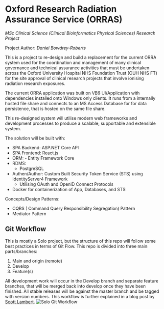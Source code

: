 # Oxford Research Radiation Assurance Service (ORRAS)

_MSc Clinical Science (Clinical Bioinformatics Physical Sciences) Research Project_

Project Author: _Daniel Bowdrey-Roberts_

This is a project to re-design and build a replacement for the current ORRA system used for the coordination and management of many clinical governance and technical assurance activities that must be undertaken across the Oxford University Hospital NHS Foundation Trust (OUH NHS FT) for the site approval of clinical research projects that involve ionising radiation research exposures.

The current ORRA application was built on VB6 UI/Application with dependencies installed onto Windows only clients. It runs from a internally hosted file share and connects to an MS Access Database for for data persistence, that is hosted on the same file share.

This re-designed system will utilise modern web frameworks and development processes to produce a scalable, supportable and extensible system.

The solution will be built with:

- SPA Backend: ASP.NET Core API
- SPA Frontend: React.js
- ORM: - Entity Framework Core
- RDMS:
  - PostgreSQL
- Authen/Author: Custom Built Security Token Service (STS) using IdentityServer4 Framework
  - Utilising OAuth and OpenID Connect Protocols
- Docker for containerization of App, Databases, and STS

Concepts/Design Patterns:

- CQRS ( Command Query Responsibility Segregation) Pattern
- Mediator Pattern

## Git Workflow

This is mostly a Solo project, but the structure of this repo will follow some best practices in terms of Git Flow. This repo is divided into three main parts/branches:

1. Main and origin (remote)
2. Develop
3. Feature(s)

All development work will occur in the Develop branch and separate feature branches, that will be merged back into develop once they have been finished. All stable releases will be against the master branch and be tagged with version numbers. This workflow is further explained in a blog post by [Scott Lambert](https://sdlambert.github.io/2015/04/09/git-workflow-for-solo-development/).
![Solo Git Workflow](https://sdlambert.github.io/img/git-nodes.png)

